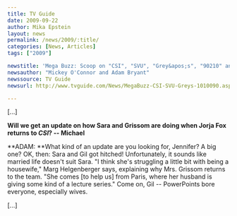 ```yaml
---
title: TV Guide
date: 2009-09-22
author: Mika Epstein
layout: news
permalink: /news/2009/:title/
categories: [News, Articles]
tags: ["2009"]

newstitle: 'Mega Buzz: Scoop on "CSI", "SVU", "Grey&apos;s", "90210" and More!'
newsauthor: "Mickey O'Connor and Adam Bryant"
newssource: TV Guide
newsurl: http://www.tvguide.com/News/MegaBuzz-CSI-SVU-Greys-1010090.aspx  

---
```


[...]

**Will we get an update on how Sara and Grissom are doing when Jorja Fox returns to *CSI*? -- Michael**  
  
**ADAM: **What kind of an update are you looking for, Jennifer? A big one? OK, then: Sara and Gil got hitched! Unfortunately, it sounds like married life doesn't suit Sara. "I think she's struggling a little bit with being a housewife," Marg Helgenberger says, explaining why Mrs. Grissom returns to the team. "She comes [to help us] from Paris, where her husband is giving some kind of a lecture series." Come on, Gil -- PowerPoints bore everyone, especially wives.

[...]  
